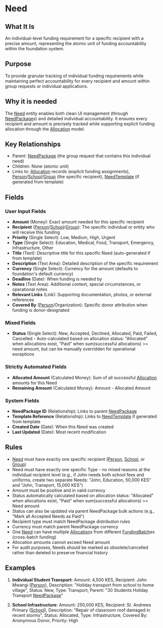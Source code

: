 # Need

## What It Is
An individual-level funding requirement for a specific recipient with a precise amount, representing the atomic unit of funding accountability within the foundation system.

## Purpose
To provide granular tracking of individual funding requirements while maintaining perfect accountability for every recipient and amount within group requests or individual applications.

## Why it is needed 
The [Need](need.md) entity enables both clean UI management (through [NeedPackage](needpackage.md)s) and detailed individual accountability. It ensures every recipient and amount is precisely tracked while supporting explicit funding allocation through the [Allocation](allocation.md) model.

## Key Relationships
- Parent: [NeedPackage](needpackage.md) (the group request that contains this individual need)
- Children: None (atomic unit)
- Links to: [Allocation](allocation.md) records (explicit funding assignments), [Person](person.md)/[School](school.md)/[Group](group.md) (the specific recipient), [NeedTemplate](needtemplate.md) (if generated from template)

## Fields

### User Input Fields
- **Amount** (Money): Exact amount needed for this specific recipient
- **Recipient** ([Person](person.md)/[School](school.md)/[Group](group.md)): The specific individual or entity who will receive this funding
- **Priority** (Single Select): Low, Medium, High, Urgent
- **Type** (Single Select): Education, Medical, Food, Transport, Emergency, Infrastructure, Other
- **Title** (Text): Descriptive title for this specific Need (auto-generated if from template)
- **Description** (Text Area): Detailed description of the specific requirement
- **Currency** (Single Select): Currency for the amount (defaults to foundation's default currency)
- **Deadline** (Date): When funding is needed by
- **Notes** (Text Area): Additional context, special circumstances, or operational notes
- **Relevant Links** (Link): Supporting documentation, photos, or external references
- **Covered By** ([Person](person.md)/Organization): Specific donor attribution when funding is donor-designated

### Mixed Fields
- **Status** (Single Select): New, Accepted, Declined, Allocated, Paid, Failed, Cancelled - Auto-calculated based on allocation status: "Allocated" when allocations exist, "Paid" when sum(successful allocations) >= need amount, but can be manually overridden for operational exceptions

### Strictly Automated Fields
- **Allocated Amount** (Calculated Money): Sum of all successful [Allocation](allocation.md) amounts for this Need
- **Remaining Amount** (Calculated Money): Amount - Allocated Amount

### System Fields
- **NeedPackage ID** (Relationship): Links to parent [NeedPackage](needpackage.md)
- **Template Reference** (Relationship): Links to [NeedTemplate](needtemplate.md) if generated from template
- **Created Date** (Date): When this Need was created
- **Last Updated** (Date): Most recent modification

## Rules
- [Need](need.md) must have exactly one specific recipient ([Person](person.md), [School](school.md), or [Group](group.md))
- Need must have exactly one specific Type - no mixed reasons at the individual recipient level (e.g., if John needs both school fees and uniforms, create two separate Needs: "John, Education, 50,000 KES" and "John, Transport, 15,000 KES")
- Amount must be positive and in valid currency
- Status automatically calculated based on allocation status: "Allocated" when allocations exist, "Paid" when sum(successful allocations) >= Need amount
- Status can also be updated via parent NeedPackage bulk actions (e.g., "Mark all Accepted Needs as Paid")
- Recipient type must match NeedPackage distribution rules
- Currency must match parent NeedPackage currency
- One [Need](need.md) can have multiple [Allocation](allocation.md)s from different [FundingBatch](fundingbatch.md)es (cross-batch funding)
- Allocation amounts cannot exceed Need amount
- For audit purposes, Needs should be marked as obsolete/cancelled rather than deleted to preserve financial history

## Examples
1. **Individual Student Transport**: Amount: 4,500 KES, Recipient: John Mwangi ([Person](person.md)), Description: "Holiday transport from school to home village", Status: New, Type: Transport, Parent: "30 Students Holiday Transport [NeedPackage](needpackage.md)"

2. **School Infrastructure**: Amount: 250,000 KES, Recipient: St. Andrews Primary ([School](school.md)), Description: "Repair of classroom roof damaged in recent storms", Status: Allocated, Type: Infrastructure, Covered By: Anonymous Donor, Priority: High